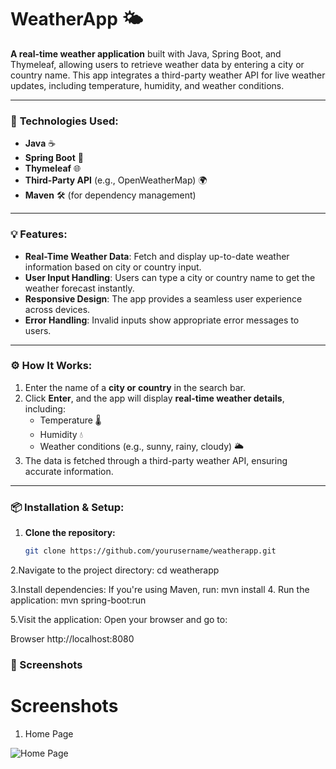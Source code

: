 # **WeatherApp** 🌤️

**A real-time weather application** built with Java, Spring Boot, and Thymeleaf, allowing users to retrieve weather data by entering a city or country name. This app integrates a third-party weather API for live weather updates, including temperature, humidity, and weather conditions.

---

### 🔧 **Technologies Used:**

- **Java** ☕
- **Spring Boot** 🚀
- **Thymeleaf** 🌐
- **Third-Party API** (e.g., OpenWeatherMap) 🌍
- **Maven** 🛠️ (for dependency management)

---

### 💡 **Features:**

- **Real-Time Weather Data**: Fetch and display up-to-date weather information based on city or country input.
- **User Input Handling**: Users can type a city or country name to get the weather forecast instantly.
- **Responsive Design**: The app provides a seamless user experience across devices.
- **Error Handling**: Invalid inputs show appropriate error messages to users.

---

### ⚙️ **How It Works:**

1. Enter the name of a **city or country** in the search bar.
2. Click **Enter**, and the app will display **real-time weather details**, including:
   - Temperature 🌡️
   - Humidity 💧
   - Weather conditions (e.g., sunny, rainy, cloudy) 🌥️
3. The data is fetched through a third-party weather API, ensuring accurate information.

---

### 📦 **Installation & Setup:**

1. **Clone the repository:**
   ```bash
   git clone https://github.com/yourusername/weatherapp.git
2.Navigate to the project directory:
cd weatherapp

3.Install dependencies: If you're using Maven, run:
mvn install
4. Run the application:
mvn spring-boot:run

5.Visit the application: Open your browser and go to:

Browser
http://localhost:8080
### 📸 Screenshots

# Screenshots
1. Home Page

![Home Page](https://github.com/Vignesh282004/weather-sky/main/src/main/resources/static/images/Get.png)
